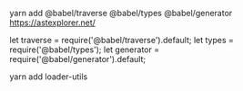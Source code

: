 yarn add @babel/traverse @babel/types @babel/generator
https://astexplorer.net/

let traverse = require('@babel/traverse').default;
let types = require('@babel/types');
let generator = require('@babel/generator').default;

yarn add loader-utils